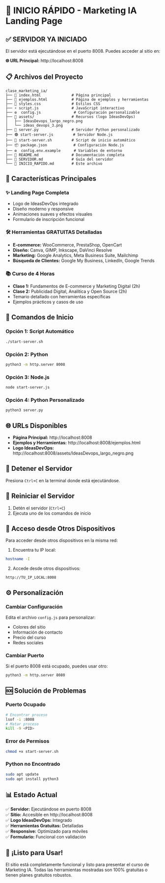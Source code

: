 # 🚀 INICIO RÁPIDO - Marketing IA Landing Page

## ✅ SERVIDOR YA INICIADO

El servidor está ejecutándose en el puerto 8008. Puedes acceder al sitio en:

**🌐 URL Principal:** http://localhost:8008

## 📋 Archivos del Proyecto

```
clase_marketing_ia/
├── 📄 index.html              # Página principal
├── 📄 ejemplos.html           # Página de ejemplos y herramientas
├── 🎨 styles.css              # Estilos CSS
├── ⚡ script.js               # JavaScript interactivo
├── ⚙️  config.js               # Configuración personalizable
├── 📁 assets/                 # Recursos (logo IdeasDevOps)
│   ├── IdeasDevops_largo_negro.png
│   └── ideas_devops_3.png
├── 🐍 server.py               # Servidor Python personalizado
├── 🟢 start-server.js         # Servidor Node.js
├── 🚀 start-server.sh         # Script de inicio automático
├── 📦 package.json            # Configuración Node.js
├── ⚙️  config.env.example      # Variables de entorno
├── 📖 README.md               # Documentación completa
├── 📖 SERVIDOR.md             # Guía del servidor
└── 📖 INICIO_RAPIDO.md        # Este archivo
```

## 🎯 Características Principales

### ✨ **Landing Page Completa**
- Logo de IdeasDevOps integrado
- Diseño moderno y responsive
- Animaciones suaves y efectos visuales
- Formulario de inscripción funcional

### 🛠️ **Herramientas GRATUITAS Detalladas**
- **E-commerce:** WooCommerce, PrestaShop, OpenCart
- **Diseño:** Canva, GIMP, Inkscape, DaVinci Resolve
- **Marketing:** Google Analytics, Meta Business Suite, Mailchimp
- **Búsqueda de Clientes:** Google My Business, LinkedIn, Google Trends

### 📚 **Curso de 4 Horas**
- **Clase 1:** Fundamentos de E-commerce y Marketing Digital (2h)
- **Clase 2:** Publicidad Digital, Analítica y Open Source (2h)
- Temario detallado con herramientas específicas
- Ejemplos prácticos y casos de uso

## 🚀 Comandos de Inicio

### Opción 1: Script Automático
```bash
./start-server.sh
```

### Opción 2: Python
```bash
python3 -m http.server 8008
```

### Opción 3: Node.js
```bash
node start-server.js
```

### Opción 4: Python Personalizado
```bash
python3 server.py
```

## 🌐 URLs Disponibles

- **Página Principal:** http://localhost:8008
- **Ejemplos y Herramientas:** http://localhost:8008/ejemplos.html
- **Logo IdeasDevOps:** http://localhost:8008/assets/IdeasDevops_largo_negro.png

## 🛑 Detener el Servidor

Presiona `Ctrl+C` en la terminal donde está ejecutándose.

## 🔄 Reiniciar el Servidor

1. Detén el servidor (`Ctrl+C`)
2. Ejecuta uno de los comandos de inicio

## 📱 Acceso desde Otros Dispositivos

Para acceder desde otros dispositivos en la misma red:

1. Encuentra tu IP local:
```bash
hostname -I
```

2. Accede desde otros dispositivos:
```
http://TU_IP_LOCAL:8008
```

## ⚙️ Personalización

### Cambiar Configuración
Edita el archivo `config.js` para personalizar:
- Colores del sitio
- Información de contacto
- Precio del curso
- Redes sociales

### Cambiar Puerto
Si el puerto 8008 está ocupado, puedes usar otro:
```bash
python3 -m http.server 8080
```

## 🆘 Solución de Problemas

### Puerto Ocupado
```bash
# Encontrar proceso
lsof -i :8008
# Matar proceso
kill -9 <PID>
```

### Error de Permisos
```bash
chmod +x start-server.sh
```

### Python no Encontrado
```bash
sudo apt update
sudo apt install python3
```

## 📊 Estado Actual

✅ **Servidor:** Ejecutándose en puerto 8008  
✅ **Sitio:** Accesible en http://localhost:8008  
✅ **Logo IdeasDevOps:** Integrado  
✅ **Herramientas Gratuitas:** Detalladas  
✅ **Responsive:** Optimizado para móviles  
✅ **Formulario:** Funcional con validación  

## 🎉 ¡Listo para Usar!

El sitio está completamente funcional y listo para presentar el curso de Marketing IA. Todas las herramientas mostradas son 100% gratuitas o tienen planes gratuitos robustos.
